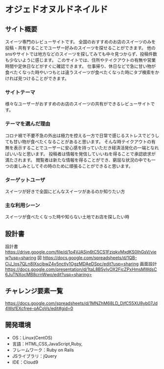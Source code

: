 # オジェドオヌルドネイルド

## サイト概要
スイーツ専門のレビューサイトです。
全国のおすすめのお店のスイーツのみを投稿・共有することでユーザー好みのスイーツを探せることができます。
他のsnsやサイトでは地方などのスイーツを探してみても中々見つからず、投稿件数も少ないように感じます。
このサイトでは、住所やテイクアウトの有無や営業時間や定休日などがすぐに確認できます。
仕事帰り、休日などで急に甘い物が食べたくなった時やいつもとは違うスイーツが食べたくなった時にタブ検索をかければ見つけることができます。



### サイトテーマ
様々なユーザーがおすすめのお店のスイーツの共有ができるレビューサイトです。

### テーマを選んだ理由
コロナ禍で不要不急の外出は極力を控える一方で日常で感じるストレスでどうしても甘い物が食べたくなることがあると思います。
そんな時テイクアウトの有無を表示することでユーザーに安心感を持っていただき経済活発化の一端となればいいなと思います。
投稿者は情報を発信していいねを得ることで承認欲求が満たされます。
閲覧者は新たな情報を得ることができ、窮屈な状況の中でも一つの楽しみとしてその時のために頑張ることができると思います。

### ターゲットユーザ
スイーツが好きで全国にどんなスイーツがあるのか知りたい方

### 主な利用シーン
スイーツが食べたくなった時や知らない土地でお店を探したい時


## 設計書
設計書 https://drive.google.com/file/d/1o4VJASjn6tC5CS1FzjqkvMxdKS0IhGsV/view?usp=sharing
図 https://docs.google.com/spreadsheets/d/1QB-CiJ_los7QLn8lXscibwZ4v5nctIy1OgzMDAeDSpc/edit?usp=sharing
画面設計 https://docs.google.com/presentation/d/1taL8B5vIyOX2FicZPxHmsMWdsC6JuTNXocMB8crnWwo/edit?usp=sharing>

## チャレンジ要素一覧
https://docs.google.com/spreadsheets/d/1MNZhM68LD_DjfC55XU8yb07Jd4WsfEXcfree-oACoVs/edit#gid=0

## 開発環境
- OS：Linux(CentOS)
- 言語：HTML,CSS,JavaScript,Ruby,
- フレームワーク：Ruby on Rails
- JSライブラリ：jQuery
- IDE：Cloud9


